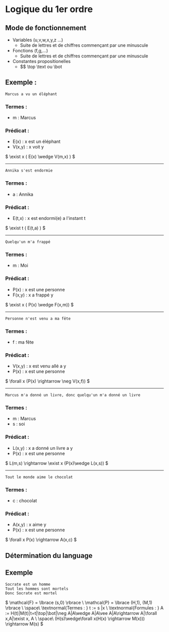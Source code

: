 # Logique du 1er ordre

## Mode de fonctionnement

- Variables (u,v,w,x,y,z ...)
  - Suite de lettres et de chiffres commençant par une minuscule
- Fonctions (f,g,...)
  - Suite de lettres et de chiffres commençant par une minuscule
- Constantes propositionelles
  - $$ \top \text ou \bot 
## Exemple : 
```
Marcus a vu un éléphant
```

### Termes : 
- m : Marcus

### Prédicat :
- E(x) : x est un éléphant
- V(x,y) : x voit y

$
\exist x ( E(x) \wedge V(m,x) )
$

<hr>

```
Annika s'est endormie
```

### Termes : 
- a : Annika

### Prédicat :
- E(t,x) : x est endormi(e) a l'instant t

$
\exist t ( E(t,a) )
$

<hr>

```
Quelqu'un m'a frappé
```

### Termes :
- m : Moi

### Prédicat :
- P(x) : x est une personne
- F(x,y) : x a frappé y

$
\exist x ( P(x) \wedge F(x,m))
$
<hr>

```
Personne n'est venu a ma fête
```

### Termes :
- f : ma fête

### Prédicat :
- V(x,y) : x est venu allé a y
- P(x) : x est une personne

$
\forall x (P(x) \rightarrow \neg V(x,f))
$

<hr>

```
Marcus m'a donné un livre, donc quelqu'un m'a donné un livre
```

### Termes :
- m : Marcus
- s : soi

### Prédicat :
- L(x,y) : x a donné un livre a y
- P(x) : x est une personne

$
L(m,s) \rightarrow \exist x (P(x)\wedge L(x,s))
$
<hr>

```
Tout le monde aime le chocolat
```

### Termes :
- c : chocolat

### Prédicat :
- A(x,y) : x aime y
- P(x) : x est une personne

$
\forall x P(x) \rightarrow A(x,c)
$

## Détermination du language

## Exemple

```
Socrate est un homme
Tout les hommes sont mortels
Donc Socrate est mortel
```

$
\mathcal{F} = \lbrace (s,0) \rbrace \\ 
\mathcal{P} = \lbrace (H,1), (M,1) \rbrace \\
\space\\
\textnormal{Termes : } t := s |x \\
\textnormal{Formules : } A := H(t)|M(t)|t=t|\top|\bot|\neg A|A\wedge A|A\vee A|A\rightarrow A|\forall x,A|\exist x, A \\
\space\\
(H(s)\wedge\forall x(H(x) \rightarrow M(x))) \rightarrow M(s)
$

